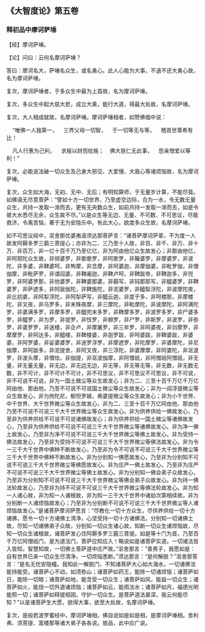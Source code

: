 ## 《大智度论》第五卷

### 释初品中摩诃萨埵

【经】摩诃萨埵。

【论】问曰：云何名摩诃萨埵？

答曰：摩诃名大，萨埵名众生，或名勇心。此人心能为大事，不退不还大勇心故，名为摩诃萨埵。

复次，摩诃萨埵者，于多众生中最为上首故，名为摩诃萨埵。

复次，多众生中起大慈大悲，成立大乘，能行大道，得最大处故，名摩诃萨埵。

复次，大人相成就故，名摩诃萨埵。摩诃萨埵相者，如赞佛偈中说：

&nbsp;&nbsp;&nbsp;&nbsp;“唯佛一人独第一，&nbsp;&nbsp;&nbsp;&nbsp;三界父母一切智，&nbsp;&nbsp;&nbsp;&nbsp;于一切等无与等，&nbsp;&nbsp;&nbsp;&nbsp;稽首世尊希有比！

&nbsp;&nbsp;&nbsp;&nbsp;凡人行惠为己利，&nbsp;&nbsp;&nbsp;&nbsp;求报以财而给施；&nbsp;&nbsp;&nbsp;&nbsp;佛大慈仁无此事，&nbsp;&nbsp;&nbsp;&nbsp;怨亲憎爱以等利！”

复次，必能说法破一切众生及己身大邪见、大爱慢、大我心等诸烦恼故，名为摩诃萨埵。

复次，众生如大海，无初、无中、无后；有明知算师，于无量岁计算，不能尽竟。如佛语无尽意菩萨：“譬如十方一切世界，乃至虚空边际，合为一水，令无数无量众生，共持一发取一渧而去，更有无央数众生，如前共持一发取一渧而去，如是令彼大水悉尽无余，众生故不尽。”以是众生等无边、无量、不可数、不可思议，尽能救济，令离苦恼，著于无为安隐乐中。有此大心，欲度多众生故，名摩诃萨埵。

如不可思议经中，沤舍那优婆夷语须达那菩萨言：“诸菩萨摩诃萨辈，不为度一人故发阿耨多罗三藐三菩提心；亦非为二、三乃至十人故，非百、非千、非万、非十万、非百万，非一亿十百千万乃至亿亿，非为阿由他亿众生故发心；非那由他亿，非阿耶陀众生故，非频婆罗，非歌歌罗，非阿歌罗，非簸婆罗，非摩婆罗，非波陀，非多婆，非鞞婆呵，非怖摩，非念摩，非阿婆迦，非摩伽婆，非毗罗伽，非僧伽摩，非毗萨罗，非谓阎婆，非鞞阇迦，非鞞卢呵，非鞞跋帝，非鞞迦多，非兜罗，非阿婆罗那，非他婆罗，非鞞婆那婆，非藐写，非钝那耶写，非醯婆罗，非鞞婆罗，非萨遮多，非阿跋伽陀，非鞞施陀，非泥婆罗，非醯梨浮陀，非波摩陀夜，非比初婆，非阿犁浮陀，非阿犁萨写，非醯云迦，非度于多，非呵楼那，非摩楼陀，非叉夜，非乌罗多，非末殊夜摩，非三摩陀，非毗摩陀，非波摩陀，非阿满陀罗，非婆满多罗，非摩多罗，非醯兜末多罗，非鞞摩多罗，非波罗多罗，非尸婆多罗，非醯罗，非为罗，非提罗，非忮罗，非翅罗，非尸罗，非斯罗，非波罗，非弥罗，非婆罗罗，非迷楼，非企卢，非摩屠罗，非三牟罗，非阿婆夜，非剑摩罗，非摩摩罗，非阿达多，非醯楼，非鞞楼婆，非迦罗跋，非呵婆跋，非鞞婆跋，非婆婆，非阿罗婆，非娑婆婆罗，非迷罗浮罗，非摩遮罗，非陀摩罗，非婆摩陀，非尼伽摩，非阿跋多，非泥提舍，非阿叉夜，非三浮陀，非婆摩摩，非阿婆陀，非沤波罗，非波头摩，非僧佉，非伽提，非沤波伽摩，非阿僧祇，非阿僧祇阿僧祇，非无量，非无量无量，非无边，非无边无边，非无等，非无等无等，非无数，非无数无数，非不可计，非不可计不可计，非不可思议，非不可思议不可思议，非不可说，非不可说不可说，非为一国土微尘等众生故发心；非为二、三至十百千万亿千万亿阿由他、那由他，乃至不可说不可说国土微尘等众生故发心；非为一阎浮提微尘等众生故发心，非为拘陀尼，郁怛罗越，弗婆提微尘等众生故发心；非为小千世界、中千世界、大千世界微尘等众生故发心，非为二、三至十百千万亿阿由他、那由他乃至不可说不可说三千大千世界微尘等众生故发心。非为供养供给一佛故发心，乃至非为供养供给不可说不可说诸佛故发心；非为供养供给一国土微尘等诸佛故发心，乃至非为供养供给不可说不可说三千大千世界微尘等诸佛故发心。非为净一佛土故发心，乃至非为净不可说不可说三千大千世界微尘等佛土故发心。非为受持一佛法故发心，乃至非为受持不可说不可说三千大千世界微尘等佛法故发心。非为令一三千大千世界中佛种不断故发心，乃至非为令不可说不可说三千大千世界微尘等三千大千世界中佛种不断故发心。非为分别知一佛愿故发心，乃至非为分别知不可说不可说三千大千世界微尘等佛愿故发心。非为庄严一佛土故发心，乃至非为庄严不可说不可说三千大千世界微尘等佛土故发心。非为分别知一佛会弟子众故发心，乃至非为分别知不可说不可说三千大千世界微尘等佛会弟子众故发心。非为持一佛法轮故发心，乃至非为持不可说不可说三千大千世界微尘等佛法轮故发心。非为知一人诸心故，非为知一人诸根故，非为知一三千大千世界中诸劫次第相续故，非为分别断一人诸烦恼故发心；乃至非为分别断不可说不可说三千大千世界微尘等人诸烦恼故发心。”是诸菩萨摩诃萨愿言：“尽教化一切十方众生，尽供养供给一切十方诸佛，愿令一切十方诸佛土清净，心坚受持一切十方诸佛法，分别知一切诸佛土故，尽知一切诸佛弟子众故，分别知一切众生诸心故，知断一切众生诸烦恼故，尽知一切众生诸根故，诸菩萨发心住阿耨多罗三藐三菩提。如是等十门为首，乃至百千万亿阿僧祇门，是为道法门，菩萨应知应入！略说如是诸菩萨实道。一切诸法皆入皆知，智慧知故，一切佛土菩萨道中庄严故。”沤舍那言：“善男子，我愿如是：自有世界已来一切众生尽清净，一切烦恼悉断。”须达那言：“是何解脱？”沤舍那答言：“是名无忧安隐幢。我知此一解脱门，不知诸菩萨大心如大海水，一切诸佛法能持能受。诸菩萨心不动，如须弥山；诸菩萨如药王，能除一切诸烦恼；诸菩萨如日，能除一切暗；诸菩萨如地，能含受一切众生；诸菩萨如风，能益一切众生；诸菩萨如火，能烧一切外道诸烦恼；诸菩萨如云，能雨法水；诸菩萨如月，福德光明能照一切；诸菩萨如释提桓因，守护一切众生。是菩萨道法甚深，我云何能尽知？”以是诸菩萨生大愿，欲得大事，欲至大处故，名摩诃萨埵。

复次，是般若波罗蜜经中，摩诃萨埵相，佛自说如是如是相，是摩诃萨埵相。舍利弗、须菩提、富楼那等诸大弟子各各说。彼品，此中应广说。
